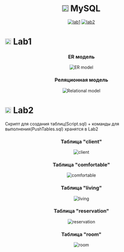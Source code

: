 <h1 align="center"><a href=""><img src="https://github.com/6IXTAVERN/TestingMD/assets/116119822/c3b764d6-c2ef-4b9e-890d-ecc524c862b8" width="20" height="20"/></a> MySQL</h1>

<p align="center">
  <a href="#-lab1"><img alt="lab1" src="https://img.shields.io/badge/Lab1-blue"></a> 
  <a href="#-lab2"><img alt="lab2" src="https://img.shields.io/badge/Lab2-red"></a>
</p>


# <img src="https://github.com/6IXTAVERN/TestingMD/assets/116119822/c3b764d6-c2ef-4b9e-890d-ecc524c862b8.png" width="20" height="20"/> Lab1
<h3 align="center">
  <a href="#er-model"></a>
  ER модель
</h3>
<p align="center">
  <img alt="ER model" src="https://github.com/6IXTAVERN/MySQL/assets/116119822/d771a6a3-c421-43ab-a784-2d446bc23e68"> 
</p>

<h3 align="center">
  <a href="#relational-model"></a>
  Реляционная модель
</h3>
<p align="center">
  <img alt="Relational model" src="https://github.com/6IXTAVERN/TestingMD/assets/116119822/e064ee51-3f81-4e73-86c9-546c36dd731d.png"> 
</p>


# <img src="https://github.com/6IXTAVERN/TestingMD/assets/116119822/c3b764d6-c2ef-4b9e-890d-ecc524c862b8" width="20" height="20"/> Lab2
Скрипт для создания таблиц(Script.sql) + команды для выполнения(PushTables.sql) хранятся в Lab2

<h3 align="center">
  <a href="#client"></a>
  Таблица "client"
</h3>
<p align="center">
  <img alt="client" src="https://github.com/6IXTAVERN/TestingMD/assets/116119822/b6eaeeb5-2997-45ca-a44f-842c443a0683"> 
</p>

<h3 align="center">
  <a href="#comfortable"></a>
  Таблица "comfortable"
</h3>
<p align="center">
  <img alt="comfortable" src="https://github.com/6IXTAVERN/TestingMD/assets/116119822/d719a910-c655-4232-811f-cee8759ad6f7"> 
</p>

<h3 align="center">
  <a href="#living"></a>
  Таблица "living"
</h3>
<p align="center">
  <img alt="living" src="https://github.com/6IXTAVERN/TestingMD/assets/116119822/8befca82-5050-4950-8dba-e18082802d84"> 
</p>

<h3 align="center">
  <a href="#reservation"></a>
  Таблица "reservation"
</h3>
<p align="center">
  <img alt="reservation" src="https://github.com/6IXTAVERN/TestingMD/assets/116119822/7dc3c44e-d8f9-4197-af94-78fcb3c0d2f4"> 
</p>

<h3 align="center">
  <a href="#room"></a>
  Таблица "room"
</h3>
<p align="center">
  <img alt="room" src="https://github.com/6IXTAVERN/TestingMD/assets/116119822/c933ce97-4ef1-446b-9054-5c6dd892ca79"> 
</p>


